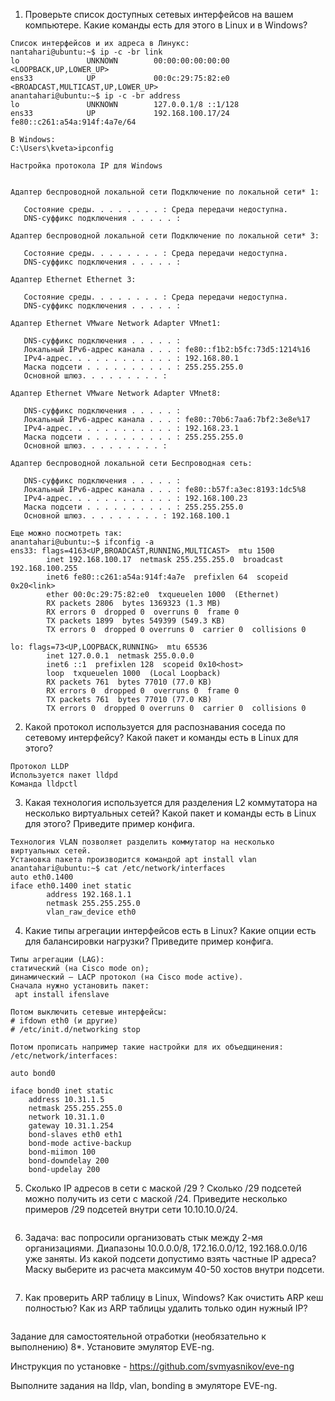 1. Проверьте список доступных сетевых интерфейсов на вашем компьютере. Какие команды есть для этого в Linux и в Windows?
```
Список интерфейсов и их адреса в Линукс:
nantahari@ubuntu:~$ ip -c -br link
lo               UNKNOWN        00:00:00:00:00:00 <LOOPBACK,UP,LOWER_UP> 
ens33            UP             00:0c:29:75:82:e0 <BROADCAST,MULTICAST,UP,LOWER_UP> 
anantahari@ubuntu:~$ ip -c -br address
lo               UNKNOWN        127.0.0.1/8 ::1/128 
ens33            UP             192.168.100.17/24 fe80::c261:a54a:914f:4a7e/64 

В Windows:
C:\Users\kveta>ipconfig

Настройка протокола IP для Windows


Адаптер беспроводной локальной сети Подключение по локальной сети* 1:

   Состояние среды. . . . . . . . : Среда передачи недоступна.
   DNS-суффикс подключения . . . . . :

Адаптер беспроводной локальной сети Подключение по локальной сети* 3:

   Состояние среды. . . . . . . . : Среда передачи недоступна.
   DNS-суффикс подключения . . . . . :

Адаптер Ethernet Ethernet 3:

   Состояние среды. . . . . . . . : Среда передачи недоступна.
   DNS-суффикс подключения . . . . . :

Адаптер Ethernet VMware Network Adapter VMnet1:

   DNS-суффикс подключения . . . . . :
   Локальный IPv6-адрес канала . . . : fe80::f1b2:b5fc:73d5:1214%16
   IPv4-адрес. . . . . . . . . . . . : 192.168.80.1
   Маска подсети . . . . . . . . . . : 255.255.255.0
   Основной шлюз. . . . . . . . . :

Адаптер Ethernet VMware Network Adapter VMnet8:

   DNS-суффикс подключения . . . . . :
   Локальный IPv6-адрес канала . . . : fe80::70b6:7aa6:7bf2:3e8e%17
   IPv4-адрес. . . . . . . . . . . . : 192.168.23.1
   Маска подсети . . . . . . . . . . : 255.255.255.0
   Основной шлюз. . . . . . . . . :

Адаптер беспроводной локальной сети Беспроводная сеть:

   DNS-суффикс подключения . . . . . :
   Локальный IPv6-адрес канала . . . : fe80::b57f:a3ec:8193:1dc5%8
   IPv4-адрес. . . . . . . . . . . . : 192.168.100.23
   Маска подсети . . . . . . . . . . : 255.255.255.0
   Основной шлюз. . . . . . . . . : 192.168.100.1
   
Еще можно посмотреть так:
anantahari@ubuntu:~$ ifconfig -a
ens33: flags=4163<UP,BROADCAST,RUNNING,MULTICAST>  mtu 1500
        inet 192.168.100.17  netmask 255.255.255.0  broadcast 192.168.100.255
        inet6 fe80::c261:a54a:914f:4a7e  prefixlen 64  scopeid 0x20<link>
        ether 00:0c:29:75:82:e0  txqueuelen 1000  (Ethernet)
        RX packets 2806  bytes 1369323 (1.3 MB)
        RX errors 0  dropped 0  overruns 0  frame 0
        TX packets 1899  bytes 549399 (549.3 KB)
        TX errors 0  dropped 0 overruns 0  carrier 0  collisions 0

lo: flags=73<UP,LOOPBACK,RUNNING>  mtu 65536
        inet 127.0.0.1  netmask 255.0.0.0
        inet6 ::1  prefixlen 128  scopeid 0x10<host>
        loop  txqueuelen 1000  (Local Loopback)
        RX packets 761  bytes 77010 (77.0 KB)
        RX errors 0  dropped 0  overruns 0  frame 0
        TX packets 761  bytes 77010 (77.0 KB)
        TX errors 0  dropped 0 overruns 0  carrier 0  collisions 0

```

2. Какой протокол используется для распознавания соседа по сетевому интерфейсу? Какой пакет и команды есть в Linux для этого?
```
Протокол LLDP
Используется пакет lldpd
Команда lldpctl
```

3. Какая технология используется для разделения L2 коммутатора на несколько виртуальных сетей? Какой пакет и команды есть в Linux для этого? Приведите пример конфига.
```
Технология VLAN позволяет разделить коммутатор на несколько виртуальных сетей.
Установка пакета производится командой apt install vlan
anantahari@ubuntu:~$ cat /etc/network/interfaces
auto eth0.1400
iface eth0.1400 inet static
        address 192.168.1.1
        netmask 255.255.255.0
        vlan_raw_device eth0
```

4. Какие типы агрегации интерфейсов есть в Linux? Какие опции есть для балансировки нагрузки? Приведите пример конфига.
```
Типы агрегации (LAG):
статический (на Cisco mode on);
динамический – LACP протокол (на Cisco mode active).
Сначала нужно установить пакет:
 apt install ifenslave
 
Потом выключить сетевые интерфейсы:
# ifdown eth0 (и другие)
# /etc/init.d/networking stop

Потом прописать например такие настройки для их объедщинения:
/etc/network/interfaces:

auto bond0

iface bond0 inet static
    address 10.31.1.5
    netmask 255.255.255.0
    network 10.31.1.0
    gateway 10.31.1.254
    bond-slaves eth0 eth1
    bond-mode active-backup
    bond-miimon 100
    bond-downdelay 200
    bond-updelay 200
```

5. Сколько IP адресов в сети с маской /29 ? Сколько /29 подсетей можно получить из сети с маской /24. Приведите несколько примеров /29 подсетей внутри сети 10.10.10.0/24.
```

```

6. Задача: вас попросили организовать стык между 2-мя организациями. Диапазоны 10.0.0.0/8, 172.16.0.0/12, 192.168.0.0/16 уже заняты. Из какой подсети допустимо взять частные IP адреса? Маску выберите из расчета максимум 40-50 хостов внутри подсети.
```
```

7. Как проверить ARP таблицу в Linux, Windows? Как очистить ARP кеш полностью? Как из ARP таблицы удалить только один нужный IP?
```
```

Задание для самостоятельной отработки (необязательно к выполнению)
8*. Установите эмулятор EVE-ng.

Инструкция по установке - https://github.com/svmyasnikov/eve-ng

Выполните задания на lldp, vlan, bonding в эмуляторе EVE-ng.
